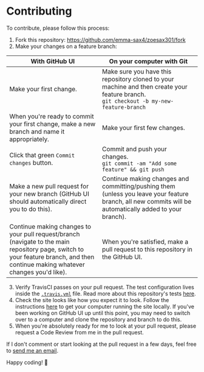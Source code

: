 # Contributing

To contribute, please follow this process:

1. Fork this repository: https://github.com/emma-sax4/zoesax301/fork
2. Make your changes on a feature branch:

  | With GitHub UI | On your computer with Git |
  |----------------|---------------------------|
  | Make your first change. | Make sure you have this repository cloned to your machine and then create your feature branch. <br>`git checkout -b my-new-feature-branch` |
  | When you're ready to commit your first change, make a new branch and name it appropriately. | Make your first few changes. |
  | Click that green `Commit changes` button. | Commit and push your changes.<br>`git commit -am "Add some feature" && git push` |
  | Make a new pull request for your new branch (GitHub UI should automatically direct you to do this). | Continue making changes and committing/pushing them (unless you leave your feature branch, all new commits will be automatically added to your branch). |
  | Continue making changes to your pull request/branch (navigate to the main repository page, switch to your feature branch, and then continue making whatever changes you'd like). | When you're satisfied, make a pull request to this repository in the GitHub UI. |

3. Verify TravisCI passes on your pull request. The test configuration lives inside the [`.travis.yml`](https://github.com/emma-sax4/zoesax301/blob/master/.travis.yml) file. Read more about this repository's tests [here](https://github.com/emma-sax4/zoesax301#running-tests).
4. Check the site looks like how you expect it to look. Follow the instructions [here](https://github.com/emma-sax4/zoesax301#running-locally) to get your computer running the site locally. If you've been working on GitHub UI up until this point, you may need to switch over to a computer and clone the repository and branch to do this.
5. When you're absolutely ready for me to look at your pull request, please request a Code Review from me in the pull request.

If I don't comment or start looking at the pull request in a few days, feel free to [send me an email](mailto:emma.sax4@gmail.com).

Happy coding! 🤗

